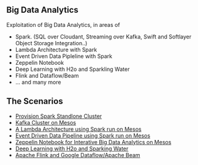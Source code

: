 
## Big Data Analytics

Exploitation of Big Data Analytics, in areas of 

* Spark. (SQL over Cloudant, Streaming over Kafka, Swift and Softlayer Object Storage Integration..)
* Lambda Architecture with Spark
* Event Driven Data Pipleline with Spark
* Zeppelin Notebook
* Deep Learning with H2o and Sparkling Water
* Flink and Dataflow/Beam
* ... and many more


## The Scenarios 

* [Provision Spark Standlone Cluster](spark-standalone/README_spark.md)
* [Kafka Cluster on Mesos](kafka-mesos/README_kafka_mesos.md)
* [A Lambda Architecture using Spark run on Mesos](spark-lambda/README_spark_lambda.md)
* [Event Driven Data Pipeline using Spark run on Mesos](spark-data-pipeline/README_spark_data_pipeline.md)
* [Zeppelin Notebook for Interative Big Data Analytics on Mesos](zeppelin-mesos/README_zeppelin_mesos.md)
* [Deep Learning with H2o and Sparking Water](deep-learning/README_deep_learning.md)
* [Apache Flink and Google Dataflow/Apache Beam](flink-mesos/README_flink.md)
